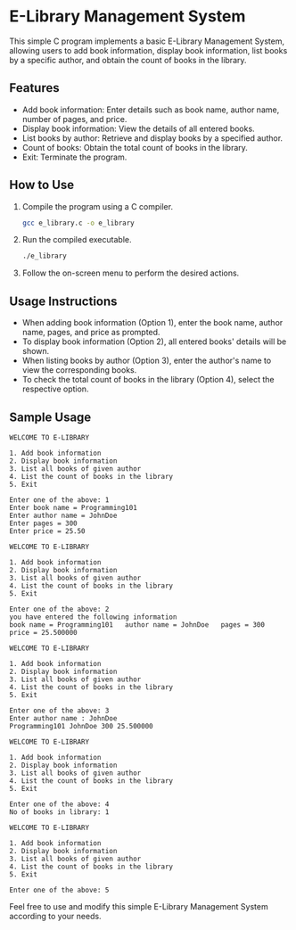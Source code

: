 # E-Library Management System

This simple C program implements a basic E-Library Management System, allowing users to add book information, display book information, list books by a specific author, and obtain the count of books in the library.

## Features
- Add book information: Enter details such as book name, author name, number of pages, and price.
- Display book information: View the details of all entered books.
- List books by author: Retrieve and display books by a specified author.
- Count of books: Obtain the total count of books in the library.
- Exit: Terminate the program.

## How to Use
1. Compile the program using a C compiler.
    ```bash
    gcc e_library.c -o e_library
    ```

2. Run the compiled executable.
    ```bash
    ./e_library
    ```

3. Follow the on-screen menu to perform the desired actions.

## Usage Instructions
- When adding book information (Option 1), enter the book name, author name, pages, and price as prompted.
- To display book information (Option 2), all entered books' details will be shown.
- When listing books by author (Option 3), enter the author's name to view the corresponding books.
- To check the total count of books in the library (Option 4), select the respective option.

## Sample Usage
```plaintext
WELCOME TO E-LIBRARY

1. Add book information
2. Display book information
3. List all books of given author
4. List the count of books in the library
5. Exit

Enter one of the above: 1
Enter book name = Programming101
Enter author name = JohnDoe
Enter pages = 300
Enter price = 25.50

WELCOME TO E-LIBRARY

1. Add book information
2. Display book information
3. List all books of given author
4. List the count of books in the library
5. Exit

Enter one of the above: 2
you have entered the following information
book name = Programming101   author name = JohnDoe   pages = 300   price = 25.500000

WELCOME TO E-LIBRARY

1. Add book information
2. Display book information
3. List all books of given author
4. List the count of books in the library
5. Exit

Enter one of the above: 3
Enter author name : JohnDoe
Programming101 JohnDoe 300 25.500000

WELCOME TO E-LIBRARY

1. Add book information
2. Display book information
3. List all books of given author
4. List the count of books in the library
5. Exit

Enter one of the above: 4
No of books in library: 1

WELCOME TO E-LIBRARY

1. Add book information
2. Display book information
3. List all books of given author
4. List the count of books in the library
5. Exit

Enter one of the above: 5
```

Feel free to use and modify this simple E-Library Management System according to your needs.
